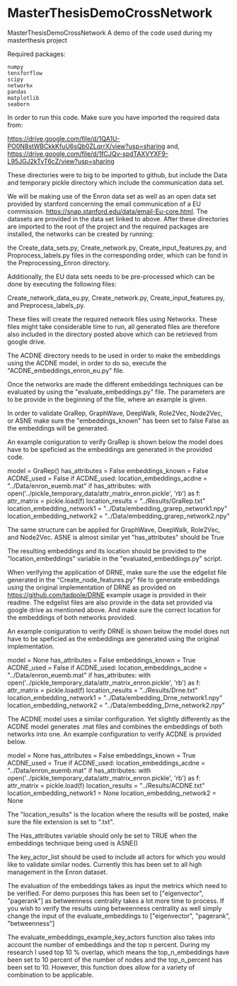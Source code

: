 # MasterThesisDemoCrossNetwork
MasterThesisDemoCrossNetwork
A demo of the code used during my masterthesis project

Required packages:

    numpy
    tensforflow
    scipy
    networkx
    pandas
    matplotlib
    seaborn

In order to run this code. Make sure you have imported the required data from:

https://drive.google.com/file/d/1QA1U-PO0N8stWBCkkKfuU6sQb0ZLqrrX/view?usp=sharing and,
https://drive.google.com/file/d/1fCJQv-spdTAXVYXF9-L95JGJ2kTvT6cZ/view?usp=sharing

These directories were to big to be imported to github, but include the Data and temporary pickle directory which include the communication data set.

We will be making use of the Enron data set as well as an open data set provided by stanford concerning the email communication of a EU commission. https://snap.stanford.edu/data/email-Eu-core.html. The datasets are provided in the data set linked to above. 
After these directories are imported to the root of the project and the required packages are installed, the networks can be created by running:

the Create_data_sets.py, Create_network.py, Create_input_features.py, and Proprocess_labels.py files in the corresponding order, which can be fond in the Preprocessing_Enron directory.

Additionally, the EU data sets needs to be pre-processed which can be done by executing the following files:

Create_network_data_eu.py, Create_network.py, Create_input_features.py, and Preprocess_labels_py.

These files will create the required network files using Networkx. These files might take considerable time to run, all generated files are therefore also included in the directory posted above which can be retrieved from google drive. 

The ACDNE directory needs to be used in order to make the embeddings using the ACDNE model, in order to do so, execute the "ACDNE_embeddings_enron_eu.py" file. 

Once the networks are made the different embeddings techniques can be evaluated by using the "evaluate_embeddings.py" file. The parameters are to be provide in the beginning of the file, where an example is given.

In order to validate GraRep, GraphWave, DeepWalk, Role2Vec, Node2Vec, or ASNE make sure the "embeddings_known" has been set to false False as the embeddings will be generated.

An example coniguration to verify GraRep is shown below the model does have to be speficied as the embeddings are generated in the provided code.

model = GraRep()
has_attributes = False
embeddings_known = False
ACDNE_used = False
if ACDNE_used:
    location_embeddings_acdne = "../Data/enron_euemb.mat"
if has_attributes:
    with open('../pickle_temporary_data/attr_matrix_enron.pickle',
            'rb') as f:
        attr_matrix = pickle.load(f)
location_results = "../Results/GraRep.txt"
location_embedding_network1 = "../Data/embedding_grarep_network1.npy"
location_embedding_network2 = "../Data/embedding_grarep_network2.npy"

The same structure can be applied for GraphWave, DeepWalk, Role2Vec, and Node2Vec. ASNE is almost similar yet "has_attributes" should be True

The resulting embeddings and its location should be provided to the "location_embeddings" variable in the "evaluated_embeddings.py" script.

When verifying the application of DRNE, make sure the use the edgelist file generated in the "Create_node_features.py" file to generate embeddings using the original implementation of DRNE as provided on https://github.com/tadpole/DRNE example usage is provided in their readme. The edgelist files are also provide in the data set provided via google drive as mentioned above. And make sure the correct location for the embeddings of both networks provided.

An example coniguration to verify DRNE is shown below the model does not have to be speficied as the embeddings are generated using the original implementation.

model = None
has_attributes = False
embeddings_known = True
ACDNE_used = False
if ACDNE_used:
    location_embeddings_acdne = "../Data/enron_euemb.mat"
if has_attributes:
    with open('../pickle_temporary_data/attr_matrix_enron.pickle',
            'rb') as f:
        attr_matrix = pickle.load(f)
location_results = "../Results/Drne.txt"
location_embedding_network1 = "../Data/embedding_Drne_network1.npy"
location_embedding_network2 = "../Data/embedding_Drne_network2.npy"

The ACDNE model uses a similar configuration. Yet slightly differently as the ACDNE model generates .mat files and combines the embeddings of both networks into one. An example configuration to verify ACDNE is provided below. 

model = None
has_attributes = False
embeddings_known = True
ACDNE_used = True
if ACDNE_used:
    location_embeddings_acdne = "../Data/enron_euemb.mat"
if has_attributes:
    with open('../pickle_temporary_data/attr_matrix_enron.pickle',
            'rb') as f:
        attr_matrix = pickle.load(f)
location_results = "../Results/ACDNE.txt"
location_embedding_network1 = None
location_embedding_network2 = None


The "location_results" is the location where the results will be posted, make sure the file extension is set to ".txt".

The Has_attributes variable should only be set to TRUE when the embeddings technique being used is ASNE()

The key_actor_list should be used to include all actors for which you would like to validate similar nodes. Currently this has been set to all high management in the Enron dataset.

The evaluation of the embeddings takes as input the metrics which need to be verified. For demo purposes this has been set to ["eigenvector", "pagerank"] as betweenness centrality takes a lot more time to process. If you wish to verify the results using betweenness centrality as well simply change the input of the evaluate_embeddings to ["eigenvector", "pagerank", "betweenness"]

The evaluate_embeddings_example_key_actors function also takes into account the number of embeddings and the top n percent. During my research I used top 10 % overlap, which means the top_n_embeddings have been set to 10 percent of the number of nodes and the top_n_percent has been set to 10. However, this function does allow for a variety of combination to be applicable.

